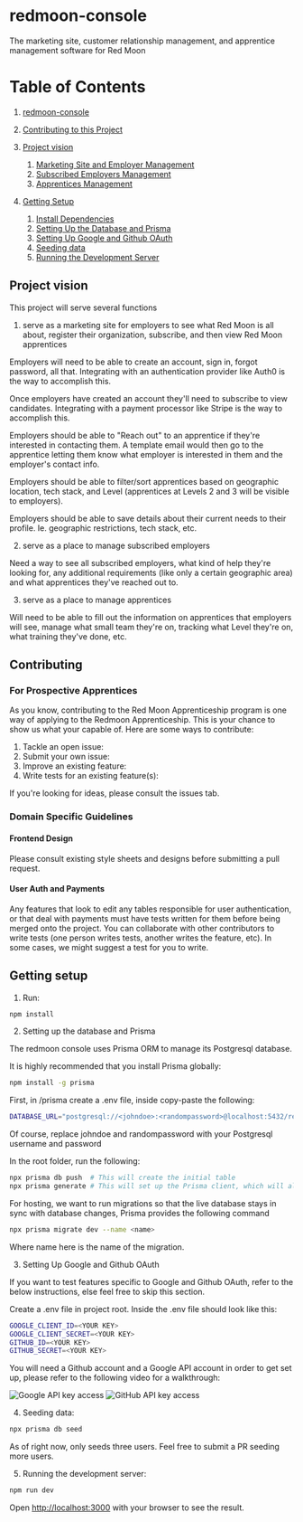 # redmoon-console
The marketing site, customer relationship management, and apprentice management software for Red Moon

# Table of Contents

1. [redmoon-console](#redmoon-console)
2. [Contributing to this Project](#contributing)
3. [Project vision](#project-vision)
   1. [Marketing Site and Employer Management](#1-marketing-site-and-employer-management)
   2. [Subscribed Employers Management](#2-subscribed-employers-management)
   3. [Apprentices Management](#3-apprentices-management)

4. [Getting Setup](#getting-setup)
   1. [Install Dependencies](#1-run-npm-install)
   2. [Setting Up the Database and Prisma](#2-setting-up-the-database-and-prisma)
   3. [Setting Up Google and Github OAuth](#3-setting-up-google-and-github-oauth)
   4. [Seeding data](#4-seeding-data)
   5. [Running the Development Server](#3-running-the-development-server)


## Project vision

This project will serve several functions

1. serve as a marketing site for employers to see what Red Moon is all about, register their organization, subscribe, and then view Red Moon apprentices

Employers will need to be able to create an account, sign in, forgot password, all that. Integrating with an authentication provider like Auth0 is the way to accomplish this.

Once employers have created an account they'll need to subscribe to view candidates. Integrating with a payment processor like Stripe is the way to accomplish this.

Employers should be able to "Reach out" to an apprentice if they're interested in contacting them. A template email would then go to the apprentice letting them know what employer is interested in them and the employer's contact info.

Employers should be able to filter/sort apprentices based on geographic location, tech stack, and Level (apprentices at Levels 2 and 3 will be visible to employers).

Employers should be able to save details about their current needs to their profile. Ie. geographic restrictions, tech stack, etc.


2. serve as a place to manage subscribed employers

Need a way to see all subscribed employers, what kind of help they're looking for, any additional requirements (like only a certain geographic area) and what apprentices they've reached out to.


3. serve as a place to manage apprentices

Will need to be able to fill out the information on apprentices that employers will see, manage what small team they're on, tracking what Level they're on, what training they've done, etc.

## Contributing

### For Prospective Apprentices

As you know, contributing to the Red Moon Apprenticeship program is one way of applying to the Redmoon Apprenticeship. This is your chance to show us what your capable of. Here are some ways to contribute:

1. Tackle an open issue:
2. Submit your own issue:
3. Improve an existing feature:
4. Write tests for an existing feature(s):

If you're looking for ideas, please consult the issues tab.

### Domain Specific Guidelines

#### Frontend Design

Please consult existing style sheets and designs before submitting a pull request.

#### User Auth and Payments

Any features that look to edit any tables responsible for user authentication, or that deal with payments must have tests written for them before being merged onto the project. You can collaborate with other contributors to write tests (one person writes tests, another writes the feature, etc). In some cases, we might suggest a test for you to write.

## Getting setup

1. Run:

```bash
npm install
```

2. Setting up the database and Prisma

The redmoon console uses Prisma ORM to manage its Postgresql database. 

It is highly recommended that you install Prisma globally:

```bash
npm install -g prisma

```

First, in /prisma create a .env file, inside copy-paste the following:

```bash
DATABASE_URL="postgresql://<johndoe>:<randompassword>@localhost:5432/redmoon?schema=public"
```
Of course, replace johndoe and randompassword with your Postgresql username and password

In the root folder, run the following:

```bash
npx prisma db push  # This will create the initial table
npx prisma generate # This will set up the Prisma client, which will allow us to do basic interactions with the database.
```

For hosting, we want to run migrations so that the live database stays in sync with database changes, Prisma provides the following command

```bash
npx prisma migrate dev --name <name>
```
Where name here is the name of the migration.


3. Setting Up Google and Github OAuth

If you want to test features specific to Google and Github OAuth, refer to the below instructions, else feel free to skip this section.

Create a .env file in project root. Inside the .env file should look like this:

```bash
GOOGLE_CLIENT_ID=<YOUR KEY>
GOOGLE_CLIENT_SECRET=<YOUR KEY>
GITHUB_ID=<YOUR KEY>
GITHUB_SECRET=<YOUR KEY>

```

You will need a Github account and a Google API account in order to get set up, please refer to the following video for a walkthrough:

![Google API key access](https://youtu.be/MrzCV0och5k?si=6fKEDV-rufPRQLTz&t=114)
![GitHub API key access](https://youtu.be/MrzCV0och5k?si=hhl05aOBKbTYByMA&t=576)

4. Seeding data:

```bash
npx prisma db seed
```

As of right now, only seeds three users. Feel free to submit a PR seeding more users.

5. Running the development server:

```bash
npm run dev
```

Open [http://localhost:3000](http://localhost:3000) with your browser to see the result.
